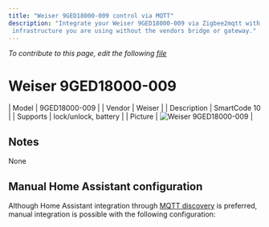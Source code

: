 ```yaml
---
title: "Weiser 9GED18000-009 control via MQTT"
description: "Integrate your Weiser 9GED18000-009 via Zigbee2mqtt with whatever smart home
 infrastructure you are using without the vendors bridge or gateway."
---
```


*To contribute to this page, edit the following
[file](https://github.com/Koenkk/zigbee2mqtt.io/blob/master/docs/devices/9GED18000-009.md)*

# Weiser 9GED18000-009

| Model | 9GED18000-009  |
| Vendor  | Weiser  |
| Description | SmartCode 10 |
| Supports | lock/unlock, battery |
| Picture | ![Weiser 9GED18000-009](./assets/devices/9GED18000-009.jpg) |

## Notes

None

## Manual Home Assistant configuration
Although Home Assistant integration through [MQTT discovery](../integration/home_assistant) is preferred,
manual integration is possible with the following configuration:
